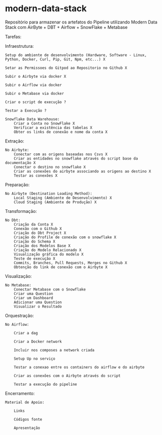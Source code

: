 # modern-data-stack

Repositório para armazenar os artefatos do Pipeline utilizando Modern Data Stack com AirByte + DBT + Airflow + SnowFlake + Metabase

Tarefas:

Infraestrutura:

    Setup do ambiente de desenvolvimento (Hardware, Software - Linux, Python, Docker, Curl, Pip, Git, Npm, etc...) X

    Setar as Permissoes do Gitpod ao Repositorio no Github X

    Subir o Airbyte via docker X

    Subir o Airflow via docker 

    Subir o Metabase via docker 

    Criar o script de execução ?

    Testar a Execução ?

    Snowflake Data Warehouse:
        Criar a Conta no SnowFlake X
        Verificar a existência das tabelas X
        Obter os links de conexão e nome da conta X

Extração:

    No Airbyte:
        Conectar com as origens baseadas nos Csvs X
        Criar as entidades no snowflake através do script base da documentação X
        Conectar o destino no snowflake X
        Criar as conexões do airbyte associando as origens ao destino X
        Testar as conexões X

Preparação:

    No Airbyte (Destination Loading Method):
        Local Staging (Ambiente de Desenvolvimento) X
        Cloud Staging (Ambiente de Produção) X

Transformação:

    No Dbt:
        Criação da Conta X
        Conexão com o Github X
        Criação do Dbt Project X
        Criação do Profile de conexão com o snowflake X
        Criação do Schema X
        Criação dos Modelos Base X
        Criação do Modelo Relacionado X
        Visualização gráfica do modelo X
        Teste de execução X
        Commits, Branches, Pull Requests, Merges no Github X
        Obtenção do link de conexão com o Airbyte X

Visualização:

    No Metabase:
        Conectar Metabase com o Snowflake
        Criar uma Question
        Criar um Dashboard
        Adicionar uma Question
        Visualizar o Resultado

Orquestração:

    No Airflow:

        Criar a dag

        Criar a Docker network

        Incluir nos composes a network criada

        Setup Up no serviço

        Testar a conexao entre os containers do airflow e do airbyte

        Criar as conexões com o Airbyte através do script

        Testar a execução do pipeline

Encerramento:

    Material de Apoio:

        Links

        Códigos fonte

        Apresentação

